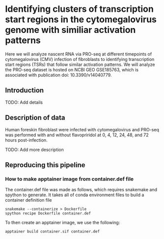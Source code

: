 # Identifying clusters of transcription start regions in the cytomegalovirus genome with similiar activation patterns 

Here we will analyze nascent RNA via PRO-seq at different timepoints of cytomegalovirus (CMV) infection of fibroblasts to identifying transcription start regions (TSRs) that follow similar activation patterns. We will analyze the PRO-seq dataset is hosted on NCBI GEO GSE185763, which is associated with publication doi: 10.3390/v14040779.

## Introduction
TODO: Add details

## Description of data
Human foreskin fibroblast were infected with cytomegalovirus and PRO-seq was performed with and without flavopriridol at 0, 4, 12, 24, 48, and 72 hours post-infection. 

TODO: Add more description 


## Reproducing this pipeline

### How to make apptainer image from container.def file
The container.def file was made as follows, which requires snakemake and spython to generate. It takes all of conda environment files to build a container definition file

```
snakemake --containerize > Dockerfile
spython recipe Dockerfile container.def 
```

To then create an apptainer image, we use the following: 

```
apptainer build container.sif container.def 
```


